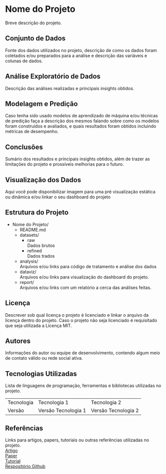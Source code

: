 # Nome do Projeto

Breve descrição do projeto.

## Conjunto de Dados

Fonte dos dados utilizados no projeto, descrição de como os dados foram coletados e/ou preparados para a análise e descrição das variáveis e colunas de dados.

## Análise Exploratório de Dados

Descrição das análises realizadas e principais insights obtidos.

## Modelagem e Predição

Caso tenha sido usado modelos de aprendizado de máquina e/ou técnicas de predição faça a descrição dos mesmos falando sobre como os modelos foram construidos e avaliados, e quais resultados foram obtidos incluindo métricas de desempenho.

## Conclusões

Sumário dos resultados e principais insights obtidos, além de trazer as limitações do projeto e prossíveis melhorias para o futuro.

## Visualização dos Dados

Aqui você pode disponibilizar imagem para uma pré visualização estática ou dinâmica e/ou linkar o seu dashboard do projeto

## Estrutura do Projeto

- Nome do Projeto/
  - README.md
  - datasets/
    - raw  
      Dados brutos
    - refined  
      Dados trados
  - analysis/  
    Arquivos e/ou links para código de tratamento e análise dos dados
  - dataviz/  
    Arquivos e/ou links para visualização do dashboard do projeto.
  - report/  
    Arquivos e/ou links com um relatório a cerca das análises feitas.

## Licença

Descrever sob qual licença o projeto é licenciado e linkar o arquivo da licença dentro do projeto. Caso o projeto não seja licenciado é requisitado que seja utilizada a Licença MIT.

## Autores

Informações do autor ou equipe de desenvolvimento, contendo algum meio de contato válido ou rede social ativa.

## Tecnologias Utilizadas

Lista de linguagens de programação, ferramentas e bibliotecas utilizadas no projeto.

<table>
  <tr>
    <td>Tecnologia</td>
    <td>Tecnologia 1</td>
    <td>Tecnologia 2</td>
  </tr>
  <tr>
    <td>Versão</td>
    <td>Versão Tecnologia 1</td>
    <td>Versão Tecnologia 2</td>
  </tr>
</table>

## Referências

Links para artigos, papers, tutoriais ou outras referências utilizadas no projeto.  
<a href="#">Artigo</a>  
<a href="#">Paper</a>  
<a href="#">Tutorial</a>  
<a href="#">Respositório Github</a>
